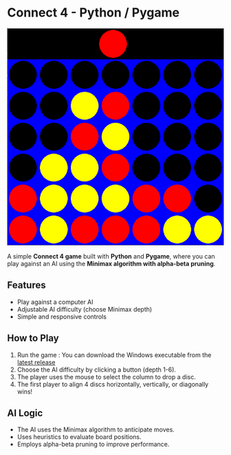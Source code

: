 # Connect 4 - Python / Pygame

![Game screenshot](ingame_screenshot.png)

A simple **Connect 4 game** built with **Python** and **Pygame**, where you can play against an AI using the **Minimax algorithm with alpha-beta pruning**.

## Features

- Play against a computer AI
- Adjustable AI difficulty (choose Minimax depth)
- Simple and responsive controls

## How to Play

1. Run the game :
   You can download the Windows executable from the [latest release](https://github.com/MaximeClere/Connect-4/releases/latest)
3. Choose the AI difficulty by clicking a button (depth 1-6).
4. The player uses the mouse to select the column to drop a disc.
5. The first player to align 4 discs horizontally, vertically, or diagonally wins!

## AI Logic
- The AI uses the Minimax algorithm to anticipate moves.
- Uses heuristics to evaluate board positions.
- Employs alpha-beta pruning to improve performance.

